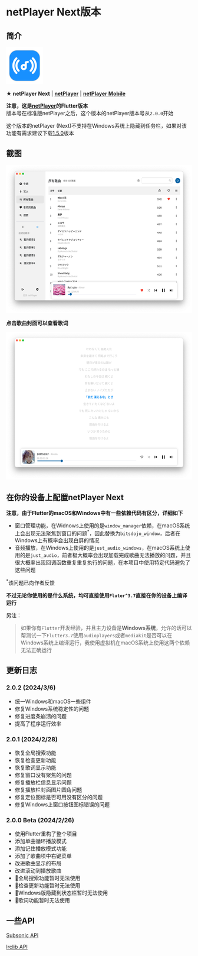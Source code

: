 # netPlayer Next版本

## 简介

<img src="assets/icon.png" width="100px">

**★ netPlayer Next** | [**netPlayer**](https://github.com/Zhoucheng133/net-player) | [**netPlayer Mobile**](https://github.com/Zhoucheng133/netPlayer-Mobile)

**注意，这是[netPlayer](https://github.com/Zhoucheng133/net-player)的Flutter版本**  
版本号在标准版netPlayer之后，这个版本的netPlayer版本号从`2.0.0`开始

这个版本的netPlayer (Next)不支持在Windows系统上隐藏到任务栏，如果对该功能有需求建议下载[1.5.0](https://github.com/Zhoucheng133/net-player/releases/tag/v1.5.0)版本

## 截图
<img src="./demo/demo1.png" height="400px"/>

**点击歌曲封面可以查看歌词**

<img src="./demo/demo2.png" height="400px"/>


## 在你的设备上配置netPlayer Next

**注意，由于Flutter的macOS和Windows中有一些依赖代码有区分，详细如下**

- 窗口管理功能，在Widnows上使用的是`window_manager`依赖，在macOS系统上会出现无法聚焦到窗口的问题<sup>*</sup>，因此替换为`bitsdojo_window`，后者在Windows上有概率会出现白屏的情况
- 音频播放，在Windows上使用的是`just_audio_windows`，在macOS系统上使用的是`just_audio`，前者极大概率会出现加载完成歌曲无法播放的问题，并且很大概率出现回调函数重复重复执行的问题，在本项目中使用特定代码避免了这些问题

<sup>*</sup>该问题已向作者反馈

**不过无论你使用的是什么系统，均可直接使用`Fluter^3.7`直接在你的设备上编译运行**

另注：
> 如果你有`Flutter`开发经验，并且主力设备是**Windows系统**，允许的话可以帮测试一下`Flutter3.7`使用`audioplayers`或者`mediakit`是否可以在Windows系统上编译运行，我使用虚拟机在macOS系统上使用这两个依赖无法正确运行

## 更新日志

### 2.0.2 (2024/3/6)
- 统一Windows和macOS一些组件
- 修复Windows系统稳定性的问题
- 修复进度条崩溃的问题
- 提高了程序运行效率

### 2.0.1 (2024/2/28)
- 恢复全局搜索功能
- 恢复检查更新功能
- 恢复歌词显示功能
- 修复窗口没有聚焦的问题
- 修复播放栏信息显示问题
- 修复播放栏封面图片圆角问题
- 修复定位图标是否可用没有区分的问题
- 修复Windows上窗口按钮图标错误的问题

### 2.0.0 Beta (2024/2/26)
- 使用Flutter重构了整个项目
- 添加单曲循环播放模式
- 添加记住播放模式功能
- 添加了歌曲项中右键菜单
- 改进歌曲显示的布局
- 改进滚动到播放歌曲
- 🚫全局搜索功能暂时无法使用
- 🚫检查更新功能暂时无法使用
- 🚫Windows版隐藏到状态栏暂时无法使用
- 🚫歌词功能暂时无法使用

## 一些API

[Subsonic API](http://www.subsonic.org/pages/api.jsp)

[lrclib API](https://lrclib.net/docs)